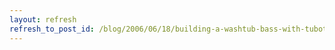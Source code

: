 ```yaml
---
layout: refresh
refresh_to_post_id: /blog/2006/06/18/building-a-washtub-bass-with-tubotonia/index
---
```

